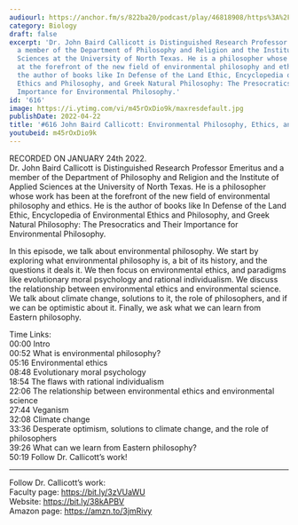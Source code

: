 ```yaml
---
audiourl: https://anchor.fm/s/822ba20/podcast/play/46818908/https%3A%2F%2Fd3ctxlq1ktw2nl.cloudfront.net%2Fstaging%2F2022-0-28%2Fbf683582-3549-21cf-acc9-830dbb0a926d.m4a
category: Biology
draft: false
excerpt: 'Dr. John Baird Callicott is Distinguished Research Professor Emeritus and
  a member of the Department of Philosophy and Religion and the Institute of Applied
  Sciences at the University of North Texas. He is a philosopher whose work has been
  at the forefront of the new field of environmental philosophy and ethics.  He is
  the author of books like In Defense of the Land Ethic, Encyclopedia of Environmental
  Ethics and Philosophy, and Greek Natural Philosophy: The Presocratics and Their
  Importance for Environmental Philosophy.'
id: '616'
image: https://i.ytimg.com/vi/m45rOxDio9k/maxresdefault.jpg
publishDate: 2022-04-22
title: '#616 John Baird Callicott: Environmental Philosophy, Ethics, and Climate Change'
youtubeid: m45rOxDio9k
---
```

<div class="timelinks">

RECORDED ON JANUARY 24th 2022.  
Dr. John Baird Callicott is Distinguished Research Professor Emeritus and a member of the Department of Philosophy and Religion and the Institute of Applied Sciences at the University of North Texas. He is a philosopher whose work has been at the forefront of the new field of environmental philosophy and ethics.  He is the author of books like In Defense of the Land Ethic, Encyclopedia of Environmental Ethics and Philosophy, and Greek Natural Philosophy: The Presocratics and Their Importance for Environmental Philosophy.

In this episode, we talk about environmental philosophy. We start by exploring what environmental philosophy is, a bit of its history, and the questions it deals it. We then focus on environmental ethics, and paradigms like evolutionary moral psychology and rational individualism. We discuss the relationship between environmental ethics and environmental science. We talk about climate change, solutions to it, the role of philosophers, and if we can be optimistic about it. Finally, we ask what we can learn from Eastern philosophy.

Time Links:  
<time>00:00</time> Intro  
<time>00:52</time> What is environmental philosophy?  
<time>05:16</time> Environmental ethics  
<time>08:48</time> Evolutionary moral psychology  
<time>18:54</time> The flaws with rational individualism  
<time>22:06</time> The relationship between environmental ethics and environmental science  
<time>27:44</time> Veganism  
<time>32:08</time> Climate change  
<time>33:36</time> Desperate optimism, solutions to climate change, and the role of philosophers  
<time>39:26</time> What can we learn from Eastern philosophy?  
<time>50:19</time> Follow Dr. Callicott’s work!

---

Follow Dr. Callicott’s work:  
Faculty page: https://bit.ly/3zVUaWU  
Website: https://bit.ly/38kAPBV  
Amazon page: https://amzn.to/3jmRivy
</div>


